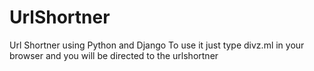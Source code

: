 # UrlShortner
Url Shortner using Python and Django
To use it just type divz.ml in your browser and you will be directed to the urlshortner
